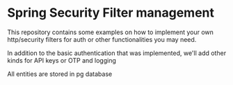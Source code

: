 # Spring Security Filter management

This repository contains some examples on how to implement your own http/security filters 
for auth or other functionalities you may need.

In addition to the basic authentication that was implemented, we'll add other kinds for API keys or OTP and logging

All entities are stored in pg database 
